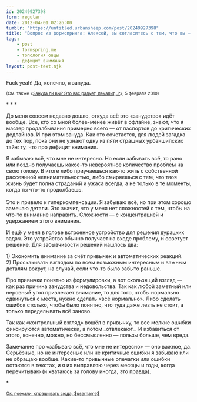 ```yaml
---
id: 20249927398
form: regular
date: 2012-04-01 02:26:00
tumblr: "https://untitled.urbansheep.com/post/20249927398"
title: "Вопрос из формспринга: Алексей, вы согласитесь с тем, что вы — зануда? Имеется в виду черта характера, а не интенция оскорбить."
tags:
    - post
    - formspring.me
    - топология овцы
    - дефицит внимания
layout: post-text.njk
---
```


<p class="formspringmeAnswer">Fuck yeah! Да, конечно, я зануда.</p>

<p><small>(См. также «<a href="http://untitled.urbansheep.ru/post/372709800">Зануда ли вы? Это вас радует, печалит,..?</a>», 5 февраля 2010)</small></p>

<p>* * *</p>

<p>До меня совсем недавно дошло, откуда всё это «занудство» идёт вообще. Все, кто со мной более-менее живёт в офлайне, знают, что я мастер продалбывания примерно всего — от паспортов до критических дедлайнов. И при этом зануда. Как это сочетается, для людей загадка до тех пор, пока они не узнают одну из пяти страшных урбаншипских тайн: ту, что про дефицит внимания.</p>

<!-- more -->

<p>Я забываю всё, что мне не интересно. Но если забывать всё, то рано или поздно получаешь какое-то невероятное количество проблем на свою голову. В итоге либо приучаешься как-то жить с собственной рассеянной невнимательностью, либо смиряешься с тем, что твоя жизнь будет полна страданий и ужаса всегда, а не только в те моменты, когда ты что-то продолбаешь.<br/><br/>
Это и привело к гиперкомпенсации. Я забываю всё, но при этом хорошо замечаю детали. Это значит, что у меня нет сложностей с тем, чтобы на что-то внимание направить. Сложности — с концентрацией и удержанием этого внимания.</p>

<p>И ещё у меня в голове встроенное устройство для решения дурацких задач. Это устройство обычно получает на входе проблему, и советует решение. Для забывчивости решений нашлось два:</p>

<p>1) Экономить внимание за счёт привычек и автоматических реакций.<br/>
2) Проскакивать взглядом по всем возможным интересным и важным деталям вокруг, на случай, если что-то было забыто раньше.</p>

<p>Про привычки понятно из формулировки, а вот скользящий взгляд — как раз причина занудства и недовольства. Так как любой заметный или неровный угол привлекает внимание, то для того, чтобы нормально сдвинуться с места, нужно сделать «всё нормально». Либо сделать ошибок столько, чтобы было понятно, что туда даже лезть не стоит, а только переделывать всё заново.</p>

<p>Так как «контрольный взгляд» вошёл в привычку, то все мелкие ошибки фиксируются автоматически, а потом _отвлекают_. И избавиться от этого, конечно, можно, но бессмысленно — пользы больше, чем вреда.</p>

<p>Замечание про «забываю всё, что мне не интересно» — оно важное, да. Серьёзные, но не интересные или не критичные ошибки я забываю или не обращаю вообще. Какие-то привычные опечатки или ошибки остаются в текстах, и я их выправляю через месяцы и годы, когда перечитываю (и хватаюсь за голову иногда, это правда).</p>

<p>*</p>

<p class="formspringmeFooter">
    <small><a href="http://www.formspring.me/urbansheep?utm_medium=social&amp;utm_source=tumblr&amp;utm_campaign=shareanswer">Ок, поехали: спрашивать сюда, $username$</a></small>
</p>


